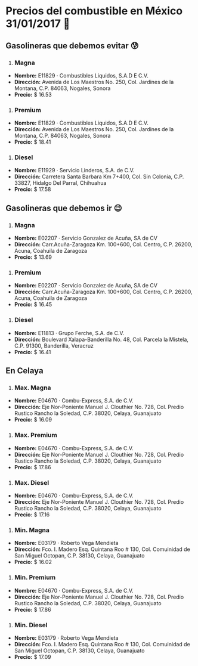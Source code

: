 # Precios del combustible en México 31/01/2017 :car:

## Gasolineras que debemos evitar :cold_sweat:
1. ### Magna
  * **Nombre:** E11829 · Combustibles Liquidos, S.A.D E C.V.
  * **Dirección:** Avenida de Los Maestros No. 250, Col. Jardines de la Montana, C.P. 84063, Nogales, Sonora
  * **Precio:** $ 16.53

1. ### Premium
  * **Nombre:** E11829 · Combustibles Liquidos, S.A.D E C.V.
  * **Dirección:** Avenida de Los Maestros No. 250, Col. Jardines de la Montana, C.P. 84063, Nogales, Sonora
  * **Precio:** $ 18.41

1. ### Diesel
  * **Nombre:** E11929 · Servicio Linderos, S.A. de C.V.
  * **Dirección:** Carretera Santa Barbara Km 7+400, Col. Sin Colonia, C.P. 33827, Hidalgo Del Parral, Chihuahua
  * **Precio:** $ 17.58


## Gasolineras que debemos ir :wink:
1. ### Magna
  * **Nombre:** E02207 · Servicio Gonzalez de Acuña, SA de CV
  * **Dirección:** Carr.Acuña-Zaragoza Km. 100+600, Col. Centro, C.P. 26200, Acuna, Coahuila de Zaragoza
  * **Precio:** $ 13.69

1. ### Premium
  * **Nombre:** E02207 · Servicio Gonzalez de Acuña, SA de CV
  * **Dirección:** Carr.Acuña-Zaragoza Km. 100+600, Col. Centro, C.P. 26200, Acuna, Coahuila de Zaragoza
  * **Precio:** $ 16.45

1. ### Diesel
  * **Nombre:** E11813 · Grupo Ferche, S.A. de C.V.
  * **Dirección:** Boulevard Xalapa-Banderilla No. 48, Col. Parcela la Mistela, C.P. 91300, Banderilla, Veracruz
  * **Precio:** $ 16.41


## En Celaya
1. ### Max. Magna
  * **Nombre:** E04670 · Combu-Express, S.A. de C.V.
  * **Dirección:** Eje Nor-Poniente Manuel J. Clouthier No. 728, Col. Predio Rustico Rancho la Soledad, C.P. 38020, Celaya, Guanajuato
  * **Precio:** $ 16.09

1. ### Max. Premium
  * **Nombre:** E04670 · Combu-Express, S.A. de C.V.
  * **Dirección:** Eje Nor-Poniente Manuel J. Clouthier No. 728, Col. Predio Rustico Rancho la Soledad, C.P. 38020, Celaya, Guanajuato
  * **Precio:** $ 17.86

1. ### Max. Diesel
  * **Nombre:** E04670 · Combu-Express, S.A. de C.V.
  * **Dirección:** Eje Nor-Poniente Manuel J. Clouthier No. 728, Col. Predio Rustico Rancho la Soledad, C.P. 38020, Celaya, Guanajuato
  * **Precio:** $ 17.16
1. ### Min. Magna
  * **Nombre:** E03179 · Roberto Vega Mendieta
  * **Dirección:** Fco. I. Madero Esq. Quintana Roo # 130, Col. Comuinidad de San Miguel Octopan, C.P. 38130, Celaya, Guanajuato
  * **Precio:** $ 16.02

1. ### Min. Premium
  * **Nombre:** E04670 · Combu-Express, S.A. de C.V.
  * **Dirección:** Eje Nor-Poniente Manuel J. Clouthier No. 728, Col. Predio Rustico Rancho la Soledad, C.P. 38020, Celaya, Guanajuato
  * **Precio:** $ 17.86

1. ### Min. Diesel
  * **Nombre:** E03179 · Roberto Vega Mendieta
  * **Dirección:** Fco. I. Madero Esq. Quintana Roo # 130, Col. Comuinidad de San Miguel Octopan, C.P. 38130, Celaya, Guanajuato
  * **Precio:** $ 17.09